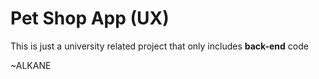 # Pet Shop App (UX)
This is just a university related project that only includes **back-end** code

~ALKANE
